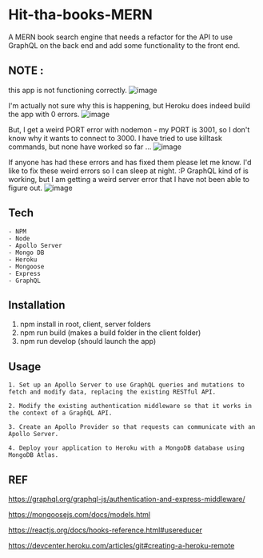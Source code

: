 # Hit-tha-books-MERN

A MERN book search engine that needs a refactor for the API to use GraphQL on the back end and add some functionality to the front end.

## NOTE :
this app is not functioning correctly. 
![image](https://user-images.githubusercontent.com/83515305/150402233-42f62b83-a82e-4e16-af27-103cb3fbc3e9.png)

I'm actually not sure why this is happening, but Heroku does indeed build the app with 0 errors.
![image](https://user-images.githubusercontent.com/83515305/150402864-b2c4c242-9194-4183-b0a6-90b53f91f7b7.png)

But, I get a weird PORT error with nodemon - my PORT is 3001, so I don't know why it wants to connect to 3000.
I have tried to use killtask commands, but none have worked so far ...
![image](https://user-images.githubusercontent.com/83515305/150402760-5355b1e5-7c57-4764-8bba-75224e7c02a3.png)

If anyone has had these errors and has fixed them please let me know. I'd like to fix these weird errors so I can sleep at night. :P
GraphQL kind of is working, but I am getting a weird server error that I have not been able to figure out.
![image](https://user-images.githubusercontent.com/83515305/150403130-968cd15b-b4a5-4c48-91fb-d7cf5c94b5cc.png)

## Tech

    - NPM
    - Node
    - Apollo Server
    - Mongo DB
    - Heroku
    - Mongoose 
    - Express
    - GraphQL

## Installation

1. npm install in root, client, server folders 
2. npm run build (makes a build folder in the client folder)
3. npm run develop (should launch the app)

## Usage 

    1. Set up an Apollo Server to use GraphQL queries and mutations to fetch and modify data, replacing the existing RESTful API.

    2. Modify the existing authentication middleware so that it works in the context of a GraphQL API.

    3. Create an Apollo Provider so that requests can communicate with an Apollo Server.

    4. Deploy your application to Heroku with a MongoDB database using MongoDB Atlas.

## REF
   
https://graphql.org/graphql-js/authentication-and-express-middleware/

https://mongoosejs.com/docs/models.html

https://reactjs.org/docs/hooks-reference.html#usereducer

https://devcenter.heroku.com/articles/git#creating-a-heroku-remote
